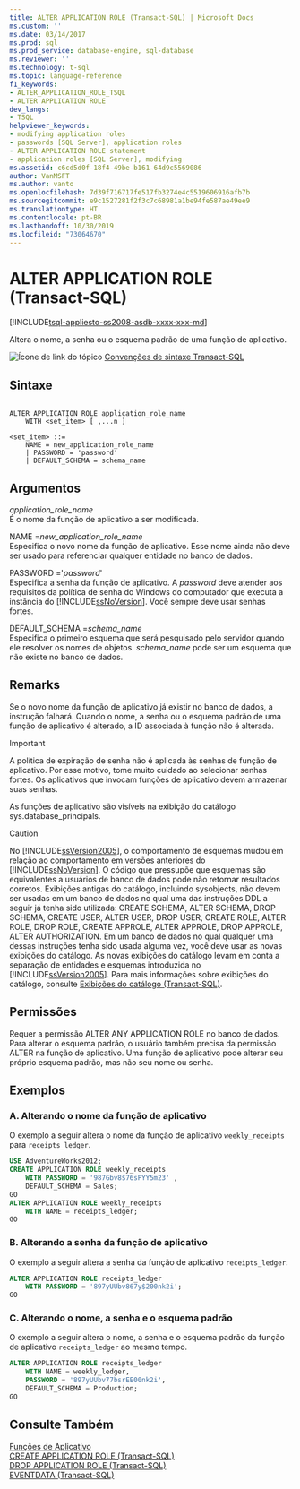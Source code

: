 ```yaml
---
title: ALTER APPLICATION ROLE (Transact-SQL) | Microsoft Docs
ms.custom: ''
ms.date: 03/14/2017
ms.prod: sql
ms.prod_service: database-engine, sql-database
ms.reviewer: ''
ms.technology: t-sql
ms.topic: language-reference
f1_keywords:
- ALTER_APPLICATION_ROLE_TSQL
- ALTER APPLICATION ROLE
dev_langs:
- TSQL
helpviewer_keywords:
- modifying application roles
- passwords [SQL Server], application roles
- ALTER APPLICATION ROLE statement
- application roles [SQL Server], modifying
ms.assetid: c6cd5d0f-18f4-49be-b161-64d9c5569086
author: VanMSFT
ms.author: vanto
ms.openlocfilehash: 7d39f716717fe517fb3274e4c5519606916afb7b
ms.sourcegitcommit: e9c1527281f2f3c7c68981a1be94fe587ae49ee9
ms.translationtype: HT
ms.contentlocale: pt-BR
ms.lasthandoff: 10/30/2019
ms.locfileid: "73064670"
---
```

# <a name="alter-application-role-transact-sql"></a>ALTER APPLICATION ROLE (Transact-SQL)
[!INCLUDE[tsql-appliesto-ss2008-asdb-xxxx-xxx-md](../../includes/tsql-appliesto-ss2008-asdb-xxxx-xxx-md.md)]

  Altera o nome, a senha ou o esquema padrão de uma função de aplicativo.  
  
 ![Ícone de link do tópico](../../database-engine/configure-windows/media/topic-link.gif "Ícone de link do tópico") [Convenções de sintaxe Transact-SQL](../../t-sql/language-elements/transact-sql-syntax-conventions-transact-sql.md)  
  
## <a name="syntax"></a>Sintaxe  
  
```  
  
ALTER APPLICATION ROLE application_role_name   
    WITH <set_item> [ ,...n ]  
  
<set_item> ::=   
    NAME = new_application_role_name   
    | PASSWORD = 'password'  
    | DEFAULT_SCHEMA = schema_name  
```  
  
## <a name="arguments"></a>Argumentos  
 *application_role_name*  
 É o nome da função de aplicativo a ser modificada.  
  
 NAME =*new_application_role_name*  
 Especifica o novo nome da função de aplicativo. Esse nome ainda não deve ser usado para referenciar qualquer entidade no banco de dados.  
  
 PASSWORD ='*password*'  
 Especifica a senha da função de aplicativo. A *password* deve atender aos requisitos da política de senha do Windows do computador que executa a instância do [!INCLUDE[ssNoVersion](../../includes/ssnoversion-md.md)]. Você sempre deve usar senhas fortes.  
  
 DEFAULT_SCHEMA =*schema_name*  
 Especifica o primeiro esquema que será pesquisado pelo servidor quando ele resolver os nomes de objetos. *schema_name* pode ser um esquema que não existe no banco de dados.  
  
## <a name="remarks"></a>Remarks  
 Se o novo nome da função de aplicativo já existir no banco de dados, a instrução falhará. Quando o nome, a senha ou o esquema padrão de uma função de aplicativo é alterado, a ID associada à função não é alterada.  
  
> [!IMPORTANT]  
>  A política de expiração de senha não é aplicada às senhas de função de aplicativo. Por esse motivo, tome muito cuidado ao selecionar senhas fortes. Os aplicativos que invocam funções de aplicativo devem armazenar suas senhas.  
  
 As funções de aplicativo são visíveis na exibição do catálogo sys.database_principals.  
  
> [!CAUTION]  
>  No [!INCLUDE[ssVersion2005](../../includes/ssversion2005-md.md)], o comportamento de esquemas mudou em relação ao comportamento em versões anteriores do [!INCLUDE[ssNoVersion](../../includes/ssnoversion-md.md)]. O código que pressupõe que esquemas são equivalentes a usuários de banco de dados pode não retornar resultados corretos. Exibições antigas do catálogo, incluindo sysobjects, não devem ser usadas em um banco de dados no qual uma das instruções DDL a seguir já tenha sido utilizada: CREATE SCHEMA, ALTER SCHEMA, DROP SCHEMA, CREATE USER, ALTER USER, DROP USER, CREATE ROLE, ALTER ROLE, DROP ROLE, CREATE APPROLE, ALTER APPROLE, DROP APPROLE, ALTER AUTHORIZATION. Em um banco de dados no qual qualquer uma dessas instruções tenha sido usada alguma vez, você deve usar as novas exibições do catálogo. As novas exibições do catálogo levam em conta a separação de entidades e esquemas introduzida no [!INCLUDE[ssVersion2005](../../includes/ssversion2005-md.md)]. Para mais informações sobre exibições do catálogo, consulte [Exibições do catálogo &#40;Transact-SQL&#41;](../../relational-databases/system-catalog-views/catalog-views-transact-sql.md).  
  
## <a name="permissions"></a>Permissões  
 Requer a permissão ALTER ANY APPLICATION ROLE no banco de dados. Para alterar o esquema padrão, o usuário também precisa da permissão ALTER na função de aplicativo. Uma função de aplicativo pode alterar seu próprio esquema padrão, mas não seu nome ou senha.  
  
## <a name="examples"></a>Exemplos  
  
### <a name="a-changing-the-name-of-application-role"></a>A. Alterando o nome da função de aplicativo  
 O exemplo a seguir altera o nome da função de aplicativo `weekly_receipts` para `receipts_ledger`.  
  
```sql  
USE AdventureWorks2012;  
CREATE APPLICATION ROLE weekly_receipts   
    WITH PASSWORD = '987Gbv8$76sPYY5m23' ,   
    DEFAULT_SCHEMA = Sales;  
GO  
ALTER APPLICATION ROLE weekly_receipts   
    WITH NAME = receipts_ledger;  
GO  
```  
  
### <a name="b-changing-the-password-of-application-role"></a>B. Alterando a senha da função de aplicativo  
 O exemplo a seguir altera a senha da função de aplicativo `receipts_ledger`.  
  
```sql  
ALTER APPLICATION ROLE receipts_ledger   
    WITH PASSWORD = '897yUUbv867y$200nk2i';  
GO  
```  
  
### <a name="c-changing-the-name-password-and-default-schema"></a>C. Alterando o nome, a senha e o esquema padrão  
 O exemplo a seguir altera o nome, a senha e o esquema padrão da função de aplicativo `receipts_ledger` ao mesmo tempo.  
  
```sql  
ALTER APPLICATION ROLE receipts_ledger   
    WITH NAME = weekly_ledger,   
    PASSWORD = '897yUUbv77bsrEE00nk2i',   
    DEFAULT_SCHEMA = Production;  
GO  
```  
  
## <a name="see-also"></a>Consulte Também  
 [Funções de Aplicativo](../../relational-databases/security/authentication-access/application-roles.md)   
 [CREATE APPLICATION ROLE &#40;Transact-SQL&#41;](../../t-sql/statements/create-application-role-transact-sql.md)   
 [DROP APPLICATION ROLE &#40;Transact-SQL&#41;](../../t-sql/statements/drop-application-role-transact-sql.md)   
 [EVENTDATA &#40;Transact-SQL&#41;](../../t-sql/functions/eventdata-transact-sql.md)  
  
  

